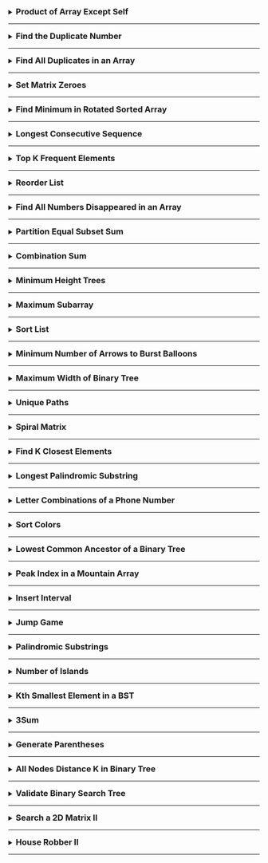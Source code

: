 <details>
<summary><strong style="font-size:1.17em">Product of Array Except Self</strong></summary>

https://leetcode.com/problems/product-of-array-except-self/solutions/1342916/3-minute-read-mimicking-an-interview/


```java
class Solution {
    public int[] productExceptSelf(int[] nums) {

        int[] prefix = new int[nums.length];
        int[] suffix = new int[nums.length];

        prefix[0] = 1;
        suffix[nums.length-1] = 1;

        for(int i = 0; i < nums.length-1; i++){
            prefix[i+1] = prefix[i] * nums[i];
        }

        for(int i = nums.length-1; i>0; i--){
            suffix[i-1] = suffix[i]*nums[i];
        }

        int[] answer = new int[nums.length];

        for(int i = 0; i < nums.length; i++){
            answer[i] = prefix[i] * suffix[i];
        }

        return answer;


    }

    // 1,2,3,4
    // 2*3*4, 1*3*4, 1*2*4, 1*2*3

    // 1     1  1*2 1*2*3
    // 2*3*4 3*4 4 1
}
```

</details>

---

<details>
<summary><strong style="font-size:1.17em">Find the Duplicate Number</strong></summary>

https://leetcode.com/problems/find-the-duplicate-number/description/

시간복잡도: O(nlogn) / 공간복잡도: O(1)

```java
class Solution {
    public int findDuplicate(int[] nums) {
        if(nums.length <= 2){
            return nums[0];
        }

        int n = nums.length;

        // [1,n-1] 정수가 있다. 

        Arrays.sort(nums);
        int prev = nums[0];

        for(int i = 1; i < n; i++){
            int num = nums[i];
            if(prev == num){
                System.out.println(prev);
                return prev;
            }
            prev = num;
        }

        return nums[0];
    }
    // 처음에는 그냥 Map으로 1,3,4 담으면서 1이 증가하면 그걸 판단 
    // 문제점은 공간복잡도가 Map과 함께 숫자를 넣야되기 때문에 선형 공간이 안됨

    // 1,3,4,2,2
    // 정렬?
}
```


---

브루드포스는 O(n^2)이라서 시간 초과 

```java
    // 2 Loops
    public static int findDuplicate_2loops(int[] nums) {
        int len = nums.length;
        for (int i = 0; i < len; i++) {
            for (int j = i + 1; j < len; j++) {
                if (nums[i] == nums[j]) {
                    return nums[i];
                }
            }
        }

        return len;
    }
```

---

숫자 카운트로 배열에 업데이트

시간복잡도 O(n), 공간 복잡도 O(n)

```java
class Solution {
    public int findDuplicate(int[] nums) {

        // 5이면 [1,4]
        int len = nums.length;
        int[] cnt = new int[len];

        for(int i = 0; i < len; i++){
            cnt[nums[i]]++;
            if(cnt[nums[i]]> 1){
                return nums[i];
            }
        }

        return -1;

    }
}
```

---

비둘기집 원리로 푸는 이진 탐색

시간복잡도 O(nlogn), 공간복잡도 O(1)

```java
class Solution {
    // 1,2,3,3,4
    public int findDuplicate(int[] nums) {
        int left = 1;
        int right = nums.length -1;

        while(left < right){
            int mid = left + (right-left)/2;
            int cnt = 0;

            for(int num : nums){
                if(num <= mid){
                    cnt++;
                }
            }
            // count가 mid보다 크다면, 중복은 left와 mid 사이에 있습니다
            if(cnt > mid){
                right = mid;
            }else{
                left = mid+1;
            }


            
        }

        return left;
    }
}
```

</details>

---

<details>
<summary><strong style="font-size:1.17em">Find All Duplicates in an Array</strong></summary>

https://leetcode.com/problems/find-all-duplicates-in-an-array/

```java
class Solution {
    public List<Integer> findDuplicates(int[] nums) {
        Map<Integer,Integer> map = new HashMap<>();

        List<Integer> ans = new ArrayList<>();
        for(int num : nums){
            if(map.containsKey(num)){
                ans.add(num);
            }else{
                map.put(num,1);
            }
        }

        return ans;
    }
}
```

</details>

---

<details>
<summary><strong style="font-size:1.17em">Set Matrix Zeroes</strong></summary>

https://leetcode.com/problems/set-matrix-zeroes/description/

```java
class Solution {
    public void setZeroes(int[][] matrix) {
        int m = matrix.length;
        int n = matrix[0].length;

        // 0행에 0이 있으면 flag 갖고있기
        boolean rowflag = false;
        for(int i = 0; i < n; i++){
            if(matrix[0][i] == 0){
                rowflag = true;
                break;
            }
        }

        // 0열에 0이 있으면 flag 갖고있기
        boolean colflag = false;
        for(int i = 0; i < m; i++){
            if(matrix[i][0]==0){
                colflag = true;
                break;
            }
        }

        // 순회하면서 0을 찾고 해당 0을 왼쪽 끝, 위쪽 끝에 0을 세팅
        for(int i = 1; i < m; i++){
            for(int j = 1; j < n; j++){
                if(matrix[i][j]==0){
                    matrix[i][0] = 0;
                    matrix[0][j] = 0;
                }
            }
        }

        // 0행 순회하면서 0있으면 그 행의 열에 모두 0채우기
        for(int i = 1; i < n; i++){
            if(matrix[0][i] == 0){
                for(int j = 1; j < m; j++){
                    matrix[j][i] = 0;
                }
            }
        }

        // 0열 순회하면서 0있으면 그 열의 행에 모두 0채우기
        for(int i = 1; i < m; i++){
            if(matrix[i][0]==0){
                for(int j = 1; j < n; j++){
                    matrix[i][j] = 0;
                }
            }
        }

        

        if(rowflag){
            for(int i = 0; i < n; i++){
                matrix[0][i] = 0;
            }
        }

        if(colflag){
            for(int i = 0; i < m; i++){
                matrix[i][0] = 0;
            }
        }


    }

    // 공간복잡도가 O(1) 이어야 함 
    // 만약 순회하면서 0을 마주하면 거기의 행과 열을 다 0으로 바꿔버리면 순회할때 진짜 0을 못찾아서 문제가 생긴다.
    // 그렇다고, 미리 0인 곳을 저장하기에도 공간복잡도를 어기니깐 배열을 조작해서 해나가야 한다.

    // 일단 순회하면서 
}

```

</details>

---

<details>
<summary><strong style="font-size:1.17em">Find Minimum in Rotated Sorted Array</strong></summary>

https://leetcode.com/problems/find-minimum-in-rotated-sorted-array/description/

```java
class Solution {
    public int findMin(int[] nums) {

        int left = 0;
        int right = nums.length -1;

        if(nums[left] <= nums[right]){
            return nums[left];
        }

        while(left <= right){

            if(right-left == 1){
                return Math.min(nums[left],nums[right]);
            }

            int mid = left + (right-left)/2;

            if(nums[mid] > nums[right]){
                left = mid;
            }else if(nums[mid] < nums[right]){
                right = mid;
            }
        }
        
        return nums[left];
    }

    // 그냥 최솟값 구하는 거고, nums는 정렬된 형태에서 n번 오른쪽으로 이동한 채로 제공
    // 그냥 순회하면 O(n)으로 구할 수 있지만, O(logn)으로 풀어야 하는 요구사항을 받았습니다.

    // O(logn)은 이진검색트리

    // 회전해도 어차피 증가함 그런데 어느 지점에서 갑자기 순서가 뒤틀릴 때가 있음 
    // 그니깐 위로 갔다가 갑자기 퐉 떨어지는 구간 있음

    // 목표는 가장 작은 걸 찾아야 함 
    // 3,4,5,1,2
}
```

</details>

---

<details>
<summary><strong style="font-size:1.17em">Longest Consecutive Sequence</strong></summary>

https://leetcode.com/problems/longest-consecutive-sequence/description/

hashset에 넣고, 순회하면서 연속된 숫자를 찾아나가기
O(n)이지만, 최악의 경우 O(n^2)이 될 수 있음

```java
class Solution {
    public int longestConsecutive(int[] nums) {
        Set<Integer> numbers = new HashSet<>();

        int longestlength = 0;

        for(int num : nums){
            numbers.add(num);
        }

        for(int num : nums){
            if(!numbers.contains(num-1)){
                int t = 1;

                while(numbers.contains(num+t)){
                    t++;
                }

                longestlength = Math.max(longestlength, t);
            }
        
        }

        return longestlength;
    }

    // 100,99,101,98
    // 4가 나와야 됨 
    
    // 100 1
    // 순회 99+1




}
```

O(nlogn)이지만 실제 문제에서는 제일 빠름

```java
class Solution {
    public int longestConsecutive(int[] nums) {
        
        ArrayList<Integer> arrs = Arrays.stream(nums)
              .sorted()
              .distinct()
              .boxed()
              .collect(Collectors.toCollection(ArrayList::new));


        int count = 1;
        int longestLen = 1;

        if(nums.length == 0){
            return 0;
        }

        for(int i = 1; i < arrs.size(); i++){
            if(arrs.get(i) == arrs.get(i-1)+1){
                count++;
            }else{
                count = 1;
            }

            longestLen = Math.max(count,longestLen);
        }

        return longestLen;

    }
}
```


</details>

---

<details>
<summary><strong style="font-size:1.17em">Top K Frequent Elements</strong></summary>

https://leetcode.com/problems/top-k-frequent-elements/description/


시간복잡도 O(nlogk) 이며 k <=n 이고, 조건인 nlogn 보다는 조금 빠름
map으로 순회하면서 발견숫자 업데이트하고 우선순위큐로 뽑는데 우선순위 큐는 offer이든 poll이든 logk이기 때문에 O(nlogk)가 됨

```java
class Solution {
    public int[] topKFrequent(int[] nums, int k) {

        Map<Integer,Integer> map = new HashMap<>();
        for(int num : nums){
            map.put(num, map.getOrDefault(num, 0) + 1);
        }

        PriorityQueue<int[]> pq = new PriorityQueue<>((a,b)-> b[1]-a[1]);

        for(Map.Entry<Integer,Integer> entry : map.entrySet()){
            pq.offer(new int[]{entry.getKey(),entry.getValue()});
        }


        int[] ans = new int[k];

        for(int i = 0; i < k; i++){
            int[] p = pq.poll();
            ans[i] = p[0];
        }

        return ans;
        
    }

    // 1,1,1,2,2,3 k=2
    // 1,2
}
```

</details>


---

<details>
<summary><strong style="font-size:1.17em">Reorder List</strong></summary>

연결리스트의 중간지점 부터 찾아야되므로 slow, fast 포인터로 중간지점 찾기
중간지점부터 뒤집기
두 리스트 합치기

```java
/**
 * Definition for singly-linked list.
 * public class ListNode {
 *     int val;
 *     ListNode next;
 *     ListNode() {}
 *     ListNode(int val) { this.val = val; }
 *     ListNode(int val, ListNode next) { this.val = val; this.next = next; }
 * }
 */
class Solution {
    public void reorderList(ListNode head) {
        if(head==null) return;

        ListNode slow = head; ListNode fast = head;
        while(fast != null && fast.next != null){
            slow = slow.next;
            fast = fast.next.next;
        }

        ListNode pointer = slow.next;
        slow.next = null;
        ListNode node = null;

        while(pointer != null){
            ListNode temp = pointer.next;
            pointer.next = node;
            node = pointer;
            pointer = temp;
        }


        ListNode first = head;
        ListNode second = node;

        while(second != null){
            ListNode temp1 = first.next;
            ListNode temp2 = second.next;
            first.next = second;
            second.next = temp1;
            first = temp1;
            second = temp2;
        }




    }
}
```

</details>

---

<details>
<summary><strong style="font-size:1.17em">Find All Numbers Disappeared in an Array</strong></summary>

https://leetcode.com/problems/find-all-numbers-disappeared-in-an-array/description/

```java
class Solution {
    public List<Integer> findDisappearedNumbers(int[] nums) {
       int n = nums.length; 

       for(int i = 0; i < nums.length; i++){
            
            // swap
            // 다를 때만
            while(true){
                int num = nums[i];
                int tmp = num; // 4
                int comp = nums[tmp-1];
                if(tmp == comp){
                    break;
                }
                nums[i] = comp;
                nums[tmp-1] = tmp;
            }

       }

       List<Integer> list = new ArrayList<>();
       for(int i = 0; i < nums.length; i++){
         if(i+1 != nums[i]){
            list.add(i+1);
         }
       }

        return list;
    }

    // nums의 요소가 [1,n] 없는 요소 반환
    // O(n), O(1)

    // [4,3,2,7,8,2,3,1]
    // 인덱스로 생각
    // 7,3,2,4,8,2,3,1
    // 7,2,3,4,8,2,3,1
    // 7,2,3,4,1,2,3,8
    // 7,2,3,4,1,2,3,8



}
```

음수로 표시

```java
class Solution {
    public List<Integer> findDisappearedNumbers(int[] nums) {
        List<Integer> list = new ArrayList<>();

        for(int i = 0; i < nums.length; i++){
            int ele = Math.abs(nums[i])-1;

            if(nums[ele] > 0){
                nums[ele] = nums[ele] * -1;
            }

        }

        for(int i = 0; i < nums.length; i++){
            if(nums[i] > 0){
                list.add(i+1);
            };
        }

        return list;
    }
}
```

</details>

---

<details>
<summary><strong style="font-size:1.17em">Partition Equal Subset Sum</strong></summary>

https://leetcode.com/problems/partition-equal-subset-sum/description/

냅색 문제고 0/1 배낭문제와 비슷한 문제 인데 이해하기 ㅈㄴ 어려움
밑에 주석 참고

```java
class Solution {
    public boolean canPartition(int[] nums) {
        int sum = 0;
        for(int num : nums){
            sum+=num;
        }

        if(sum % 2 != 0){
            return false;
        }

        int target = sum / 2;

        boolean[][] dp = new boolean[nums.length+1][target+1];
        dp[0][0] = true;

        for(int i = 1; i <= nums.length; i++){
            for(int j = 1; j <= target; j++){
                dp[i][j] = dp[i-1][j];
                if(j>=nums[i-1]){
                    dp[i][j] = dp[i-1][j] || dp[i-1][j-nums[i-1]];
                }
            }
        }

        return dp[nums.length][target];


    }

    // [1,5,11, 5] target = 11
    // {0,1,5,6,11,12,16,17,10}

    // i번 인덱스까지의 수로 0~target까지 완성시킬수있는 지 확인 
    // dp[i][j] i까지 원소에서 j를 만들 수 있나??  ->
    //  i-1부터 j까지 true이면 원소 i에선 선택안하면 된다
    // 또는 i원소를 선택하고 dp[i-1][j-nums[i]]가 true이면 됨 
    // e.g. dp[1][1] = dp[0][1] || dp[0][1-1]

    // target = 11 입니다.
//        0 1 2 3 4
//   0 // t t f f f
//   1 // f f f f f
//   2 // f f f f f
//   3 // f f f f f
//   4 // f f f f f
//   5 // 
//   6
//   7
//   8
//   9
//   10
//   11
}
```

</details>

---

<details>
<summary><strong style="font-size:1.17em">Combination Sum</strong></summary>

https://leetcode.com/problems/combination-sum/


백트래킹

```java
class Solution {

    private List<List<Integer>> result = new ArrayList<>();

    public List<List<Integer>> combinationSum(int[] candidates, int target) {


        combPath(candidates, target, new ArrayList<>(),0);

        return result;
    }

    private void combPath(int[] cand, int target, List<Integer> comb,int st){
        if(target == 0){
            result.add(new ArrayList<>(comb));
            return;
        }else if(target < 0){
            return;
        }


        for(int i = 0; i < cand.length; i++ ){
            if(st > i)continue;
            int c = cand[i];
            comb.add(c);
            combPath(cand, target-c, comb,i);
            comb.remove(comb.size()-1);
        }
    }

    // 중복되고, 
    // 2,3,6,7 target=7
    // 
}
```

dp로 풀었을 때
공간복잡도, 시간복잡도가 매우 증가

```java
class Solution {
    public List<List<Integer>> combinationSum(int[] candidates, int target) {
        // dp[i]는 합이 i가 되는 모든 조합들을 저장
        List<List<Integer>>[] dp = new List[target+1];

        for(int i = 0; i <= target; i++){
            dp[i] = new ArrayList<>();
        }

        dp[0].add(new ArrayList<>());

        for(int candidate : candidates){
            for(int j = candidate; j <= target; j++){
                for(List<Integer> comb : dp[j-candidate]){
                    List<Integer> newComb = new ArrayList<>(comb);
                    newComb.add(candidate);
                    dp[j].add(newComb);
                }
            }
        }

        return dp[target];
    }
}
```

</details>

---

<details>
<summary><strong style="font-size:1.17em">Minimum Height Trees</strong></summary>

https://leetcode.com/problems/minimum-height-trees/description/

리프노드를 계속 제거해서 1,2개 남았을 때 노드를 반환한다.
-> 이 생각은 노드를 한개 , 두개 늘려가면서 규칙을 찾을 수 있다. 

```java
class Solution {
    public List<Integer> findMinHeightTrees(int n, int[][] edges) {
        // 노드가 1개나 2개인 경우의 예외처리
        if(n <= 2){
            List<Integer> centroids = new ArrayList<>();
            for(int i = 0; i < n; i++){
                centroids.add(i);
            }
            return centroids;
        }

        // 인접리스트 그래프로 표현
        List<Set<Integer>> graph = new ArrayList<>();
        for(int i = 0; i < n; i++){
            graph.add(new HashSet<>());
        }

        // edges 배열을 이용해 그래프 구성
        for(int[] edge : edges){
            graph.get(edge[0]).add(edge[1]);
            graph.get(edge[1]).add(edge[0]);
        }

        List<Integer> leaves = new ArrayList<>();
        // 초기 리프 노드 찾기
        for(int i = 0; i < n; i++){
            if(graph.get(i).size() == 1){
                leaves.add(i);
            }
        }

        // 남은 노드 수
        int remainingNodes = n;

        // 노드가 1개 또는 2개만 남을 때까지 반복
        while(remainingNodes > 2){
            remainingNodes -= leaves.size();
            List<Integer> newLeaves = new ArrayList<>();

            // 현재 리프 노드들을 제거
            for(int leaf : leaves){
                // 리프노드의 이웃 노드 찾기 (무조건 1개임)
                int neighbor = graph.get(leaf).iterator().next();
                // 이웃 노드에서 현재 리프 노드 제거
                graph.get(neighbor).remove(leaf);

                //이웃 노드가 새로운 리프 노드가 되었는지 확인
                if(graph.get(neighbor).size()==1){
                    newLeaves.add(neighbor);
                }
            }

            leaves = newLeaves;
        }

        return leaves;
    }
}
```

</details>


---

<details>
<summary><strong style="font-size:1.17em">Maximum Subarray</strong></summary>

https://leetcode.com/problems/maximum-subarray/description/

prefix가 음수이면 0으로 초기화하고 다음부터 계산해야 최대크기를 구할 수 있다.

```java
class Solution {
    public int maxSubArray(int[] nums) {
        if(nums.length==1){
            return nums[0];
        }
        
        int sum = nums[0];
        int max = sum;
        for(int i = 1; i < nums.length; i++){
            if(sum < 0){
                sum = 0;
            }
            max = Math.max(max, sum + nums[i]);
            sum+= nums[i];
        }
        return max;
    }
}
```

</details>

---

<details>
<summary><strong style="font-size:1.17em">Sort List</strong></summary>

https://leetcode.com/problems/sort-list/description/

조건이 시간복잡도 O(nlogn)이고 공간복잡도 O(1)이어야 한다.

정렬 알고리즘 중 하나인 병합정렬을 사용한다.
그리고 병합정렬을 링크드리스트로 구현하는 방법을 알아야 하며, 
이때 중간을 찾기위해 fast, slow 포인터를 사용한다.

```java
/**
 * Definition for singly-linked list.
 * public class ListNode {
 *     int val;
 *     ListNode next;
 *     ListNode() {}
 *     ListNode(int val) { this.val = val; }
 *     ListNode(int val, ListNode next) { this.val = val; this.next = next; }
 * }
 */
class Solution {
    public ListNode sortList(ListNode head) {
        
        if(head == null || head.next == null){
            return head;
        }

        ListNode slow = head;
        ListNode fast = head;
        ListNode prev = null;

        while(fast != null && fast.next != null){
            prev = slow;
            slow = slow.next;
            fast = fast.next.next;
        }

        // 리스트 나누기
        prev.next = null;

        ListNode l1 = sortList(head);
        ListNode l2 = sortList(slow);

        return merge(l1,l2);
    }

    private ListNode merge(ListNode l1, ListNode l2){
        ListNode dummy = new ListNode(0);
        ListNode curr = dummy;

        while(l1 != null && l2 != null){
            if(l1.val <= l2.val){
                curr.next = l1;
                l1 = l1.next;
            }else{
                curr.next = l2;
                l2 = l2.next;
            }

            curr = curr.next;
        }

        if(l1 != null){
            curr.next = l1;
        }
        if(l2 != null){
            curr.next = l2;
        }

        return dummy.next;
    }
}
```

</details>

---

<details>
<summary><strong style="font-size:1.17em">Minimum Number of Arrows to Burst Balloons</strong></summary>

https://leetcode.com/problems/minimum-number-of-arrows-to-burst-balloons/description/

```java
class Solution {
    public int findMinArrowShots(int[][] points) {
        if(points.length <= 1){
            return points.length;
        }

        Arrays.sort(points, (a,b)->Integer.compare(a[1],b[1]));
        int arrowPos = points[0][1];
        int arrowCnt = 1;

        for(int i = 1; i < points.length; i++){
            if(arrowPos >= points[i][0]){
                continue;
            }

            arrowCnt++;
            arrowPos = points[i][1];
        }

        return arrowCnt;
    }

    // 최소 화살 개수
    // [x1,x2] x1<= <=x2
    // 모든 풍선을 터뜨려야함
    // 쏜 화살이 x위치 사이에 있으면 터짐 
    
    // [1,6], [2,8], [3,4], [10,16]
    // -> [3,4], [1,6], [2,8], [10,16]

}
```

</details>

---

<details>
<summary><strong style="font-size:1.17em">Maximum Width of Binary Tree</strong></summary>

https://leetcode.com/problems/maximum-width-of-binary-tree/description/

```java
/**
 * Definition for a binary tree node.
 * public class TreeNode {
 *     int val;
 *     TreeNode left;
 *     TreeNode right;
 *     TreeNode() {}
 *     TreeNode(int val) { this.val = val; }
 *     TreeNode(int val, TreeNode left, TreeNode right) {
 *         this.val = val;
 *         this.left = left;
 *         this.right = right;
 *     }
 * }
 */
class Solution {
    class Pair {
        TreeNode node;
        int index;

        Pair(TreeNode node, int index){
            this.node = node;
            this.index = index;
        }
    }

    public int widthOfBinaryTree(TreeNode root) {
        return bfs(root);
    }

    private int bfs(TreeNode root){
        Deque<Pair> q = new LinkedList<>();
        q.offer(new Pair(root,0));
        int maxWidth = 0;

        while(!q.isEmpty()){
            // 현재 레벨의 노드 사이즈 
            int size = q.size();
            int left = q.peek().index;
            int right = left;

            for(int i = 0; i < size; i++){
                Pair current = q.poll();
                right = current.index;

                if(current.node.left != null){
                    q.offer(new Pair(current.node.left,current.index*2+1));
                }

                if(current.node.right != null){
                    q.offer(new Pair(current.node.right,current.index*2+2));
                }
            }

            maxWidth = Math.max(maxWidth, right-left + 1);




        }

        return maxWidth;

    }
}

// 레벨 너비 최대 구하고
// 그 너비란, null이 아닌 왼쪽 끝 노드부터 오른쪽 끝노드까지의 개수
// 그리고 그 사이의 null은 포함해서 계산 


// 1
// 2, 3
// 4, 5, 6,7
// 8, 9, 10, 11, 12, 13, 14
// 2n ~ 2n
```

</details>



---

<details>
<summary><strong style="font-size:1.17em">Unique Paths</strong></summary>

https://leetcode.com/problems/unique-paths/

겁나쉬운 dp

```java
class Solution {
    public int uniquePaths(int m, int n) {
        int[][] dp = new int[m][n];

        for(int i = 0; i < m; i++){
            dp[i][0] = 1;
        }

        for(int i = 0; i < n; i++){
            dp[0][i] = 1;
        }

        for(int i = 1; i < m; i++){
            for(int j = 1; j < n; j++){
                dp[i][j] = dp[i-1][j] + dp[i][j-1];
            }
        }

        return dp[m-1][n-1];
    }
}

// 1 1 1 1 1 1 1
// 1 2 3 4 5 6 7
// 1 3 6 10 15 21 28

```

</details>

---

<details>
<summary><strong style="font-size:1.17em">Spiral Matrix</strong></summary>

https://leetcode.com/problems/spiral-matrix/description/

```java
class Solution {
    int[] dx= new int[]{-1,0,1,0};
    int[] dy = new int[]{0,1,0,-1};

    public List<Integer> spiralOrder(int[][] matrix) {
        int m = matrix.length;
        int n = matrix[0].length;

        List<Integer> result = new ArrayList<>();

        int nx = 0;
        int ny = 0;
        while(nx < m && ny < n){
            //오른쪽
            for(int i = ny; i < n; i++){
                result.add(matrix[nx][i]);
            }
            nx = nx+1;

            // 아래쪽
            for(int i = nx; i < m; i++){
                result.add(matrix[i][n-1]);
            }
            n--;

            // 왼쪽
            if(nx < m){
                for(int i = n-1; i>= ny; i-- ){
                    result.add(matrix[m-1][i]);
                }
            }
            
            m--;

            // 위쪽
            if(ny < n){
                for(int i = m-1; i >= nx; i--){
                    result.add(matrix[i][ny]);
                }
            }
            
            ny++;

        }

        return result;


    }

    // 오른쪽 아래쪽 왼쪽 위쪽 
}
```

</details>

---

<details>
<summary><strong style="font-size:1.17em">Find K Closest Elements</strong></summary>

https://leetcode.com/problems/find-k-closest-elements/description/

```java
class Solution {
    public List<Integer> findClosestElements(int[] arr, int k, int x) {
        List<Integer> result = new ArrayList<>();
        if(arr.length == 1){
            result.add(arr[0]);
            return result;
        }

        int minIdx = 0;
        int minElement = Math.abs(arr[0]-x);
        for(int i = 0; i < arr.length; i++){
            if(minElement > Math.abs(arr[i]-x)){
                minIdx = i;
                minElement = Math.abs(arr[i]-x);
            }
        }

        int left = minIdx;
        int right = minIdx;
        int cnt = 1;

        while(cnt < k){
            if(left <= 0){
                right++;
            }else if(right >= arr.length-1){
                left--;
            }else{
                if(Math.abs(arr[left-1]-x) <= Math.abs(arr[right+1]-x)){
                    left--;
                }else{
                    right++;
                }
            }

            cnt++;
        }

        for(int i = left; i <= right; i++){
            result.add(arr[i]);
        }

        return result;
    }
}

// 2 2 3 4 5 6
// 오름차순으로 주어지고
// 

// -1 1 if: x = -1  2 2 , -1 < 1 -1을 가져옵니다. 

// 반환할때도 오름차순으로 반환 

// 브루도포스로 진행하면
// [1,1,2,3,4,5] 
// x = 3

// [1,1,2,3,4,5] x = 3 k = 4 
// 2,2,1,0,1,2
// 2,3,4,5

// 1,2,3,4,5,6,7,8,9
// . . . . 
// 

// 순회하면서 절댓값으로 가장 작은 곳 포인터로 잡고, 즉 인덱스를 저장하고
```


</details>

---

<details>
<summary><strong style="font-size:1.17em">Longest Palindromic Substring</strong></summary>

https://leetcode.com/problems/longest-palindromic-substring/description/

```java
class Solution {
    public String longestPalindrome(String s) {
        if(s.length() == 1){
            return s;
        }

        String longest = s.substring(0,1);


        for(int i = 0; i < s.length(); i++){
            String tmp = expandFromCenter(s,i,i);
            if(tmp.length() > longest.length()){
                longest = tmp;
            }

            tmp = expandFromCenter(s,i,i+1);
                        if(tmp.length() > longest.length()){
                longest = tmp;
            }
        }

        return longest;
        
    }

    private String expandFromCenter(String s, int left, int right){
        while(left >= 0 && right < s.length()
            && s.charAt(left) == s.charAt(right)
        ){
            left--;
            right++;
        }

        return s.substring(left+1,right);
    }

    // b a b a d
    // 0 1 2 3 4

//   1번 인덱스 0,2 dp[0][2] = true; dp[2][0] = true; dp[1][1] = true;


    //   0 1 2 3 4
    // 0 1 1 3
    // 1 1 1 
    // 2     1
    // 3       1
    // 4         1

}
```

</details>


----

<details>
<summary><strong style="font-size:1.17em">Letter Combinations of a Phone Number</strong></summary>

https://leetcode.com/problems/letter-combinations-of-a-phone-number/description/

백트래킹

```java
class Solution {
    
    private List<String> result = new ArrayList<>();

    public List<String> letterCombinations(String digits) {

        if(digits.length() <= 0){
            return new ArrayList<>();
        }

        Map<Character, String> map = new HashMap<>();
        map.put('2',"abc"); map.put('3',"def");
        map.put('4',"ghi"); map.put('5',"jkl"); map.put('6',"mno");
        map.put('7',"pqrs"); map.put('8',"tuv"); map.put('9',"wxyz");

        // "234"
        comb(map, new StringBuilder(),digits, 0);


        return result;
    }

    private void comb(Map<Character,String> map, StringBuilder combString,String digits, int st ){
        if(digits.length() == combString.length()){
            result.add(combString.toString());
            return;
        }

        for(int i = st; i < digits.length(); i++){
            Character c = digits.charAt(st);
            String dic = map.get(c);

            for(char alpha : dic.toCharArray()){
                combString.append(alpha);
                comb(map,combString,digits,i+1);
                combString.deleteCharAt(combString.length()-1);
            }
        }
    }

    // 2 -> [a,b,c]
    // 3 -> [d,e,f]
}


```

FIFO 큐로 구현

```java
public List<String> letterCombinations(String digits) {
		LinkedList<String> ans = new LinkedList<String>();
		if(digits.isEmpty()) return ans;
		String[] mapping = new String[] {"0", "1", "abc", "def", "ghi", "jkl", "mno", "pqrs", "tuv", "wxyz"};
		ans.add("");
		for(int i =0; i<digits.length();i++){
			int x = Character.getNumericValue(digits.charAt(i));
			while(ans.peek().length()==i){
				String t = ans.remove();
				for(char s : mapping[x].toCharArray())
					ans.add(t+s);
			}
		}
		return ans;
	}
```

</details>

---

<details>
<summary><strong style="font-size:1.17em">Sort Colors</strong></summary>

https://leetcode.com/problems/sort-colors/description/


선택 정렬 O(n^2), 공간복잡도 O(1)

```java
class Solution {
    public void sortColors(int[] nums) {
        int n = nums.length;

        for(int i = 0; i < n-1; i++){
            
            int minIdx = i;

            for(int j = i+1; j < n; j++){
                if(nums[minIdx] > nums[j]){
                    minIdx = j;
                }
            }

            int temp = nums[i];
            nums[i] = nums[minIdx];
            nums[minIdx] = temp;
        }


    }
}
```


Dutch National Flag 문제로 풀 수 있음 배열에 0,1,2 세 가지 숫자만 있다는 특징과 한번의 순회로 해결, 
투포인터 기법 

```java
class Solution {
    public void sortColors(int[] nums) {
        int left = 0; // 0을 위한 포인터
        int right = nums.length -1; // 2을 위한 포인터
        int current = 0; // 현재 검사중인 위치

        while(current <= right){
            if(nums[current] == 0){
                swap(nums,left, current);
                left++;
                current++;
            }else if(nums[current] == 2){
                swap(nums,current,right);
                right--;
            }else{
                current++;
            }
        }
    }

    private void swap(int[] nums, int i, int j){
        int temp = nums[i];
        nums[i] = nums[j];
        nums[j] = temp;
    }
}
```

</details>

---

<details>
<summary><strong style="font-size:1.17em">Lowest Common Ancestor of a Binary Tree</strong></summary>

https://leetcode.com/problems/lowest-common-ancestor-of-a-binary-tree/description/

```java
/**
 * Definition for a binary tree node.
 * public class TreeNode {
 *     int val;
 *     TreeNode left;
 *     TreeNode right;
 *     TreeNode(int x) { val = x; }
 * }
 */
class Solution {
    public TreeNode lowestCommonAncestor(TreeNode root, TreeNode p, TreeNode q) {
        List<TreeNode> p1 = new ArrayList<>();
        List<TreeNode> q1 = new ArrayList<>();

        dfs(root, p, p1, new ArrayList<>());
        dfs(root, q, q1, new ArrayList<>());

        Map<TreeNode, Integer> map = new HashMap<>();
        for(TreeNode node : p1) {
            map.put(node, 1);
        }

        for(int i = q1.size()-1; i >= 0; i--) {
            if(map.containsKey(q1.get(i))) {
                return q1.get(i);
            }
        }
        return root;
    }

    private void dfs(TreeNode root, TreeNode target, List<TreeNode> result, List<TreeNode> arr) {
        if(root == null || result.size() != 0) {
            return;
        }

        arr.add(root);

        if(root == target) {
            result.addAll(new ArrayList<>(arr));
            return;
        }

        dfs(root.left, target, result, arr);
        dfs(root.right, target, result, arr);

        arr.remove(arr.size()-1);
    }


}

// 노드 p,q가 주어지면 최하위 공통 조상을 찾는 문제 
// 노드 자체가 조상인겸, 후손이 될 수 있습니다.

// p=5, q=1 -> 3
// 이게 왜 dfs?, tree?, binary tree?
// dfs를 순회해서 특정 노드를 찾으면 그때 거쳐갔던 노드들을 리스트에 넣고
// 리스트를 비교해서 가장 오른쪽에 있으면서 같은 노드를 반환 

```


양쪽에서 p,q를 찾으면 내가 LCA, 아니면 찾은 것만 위로 전달

```java
public TreeNode lowestCommonAncestor(TreeNode root, TreeNode p, TreeNode q) {
    if (root == null || root == p || root == q) {
        return root;
    }
    
    TreeNode left = lowestCommonAncestor(root.left, p, q);
    TreeNode right = lowestCommonAncestor(root.right, p, q);
    
    if (left != null && right != null) {
        return root;
    }
    
    return left != null ? left : right;
}
```
</details>


---

<details>
<summary><strong style="font-size:1.17em">Peak Index in a Mountain Array</strong></summary>

https://leetcode.com/problems/peak-index-in-a-mountain-array/

```java
class Solution {
    public int peakIndexInMountainArray(int[] arr) {
        int left = 0;
        int right = arr.length -1;

        while(left < right){
            int mid = left + (right-left) / 2 ;

            // 증가하는 형태 
            if(arr[mid] < arr[mid + 1]){
                left = mid + 1;
            }else{
                right = mid;
            }

        }

        return left;


    }
}

// 증가했다가 감소하는 지점의 인덱스를 반환
// 시간복잡도는 O(logn)

// 이분탐색 
// [0,2,3,4,5,3,1,0]
// 4를 선택하고 만약 왼쪽 오른쪽 3 < 4 < 5 이런형태면 오른쪽으로이동
// 4< 5 > 3인 형태를 찾습니다.
```

</details>

---

<details>
<summary><strong style="font-size:1.17em">Insert Interval</strong></summary>

https://leetcode.com/problems/insert-interval/description/

```java
class Solution {
    public int[][] insert(int[][] intervals, int[] newInterval) {
        List<int[]> intervalList = new ArrayList<>(Arrays.asList(intervals));
        intervalList.add(newInterval);
        Collections.sort(intervalList,(a,b)->Integer.compare(a[0],b[0]));

        List<int[]> res = new ArrayList<>();
        int[] current = intervalList.get(0);

        for(int i = 1; i <intervalList.size(); i++){
            int[] interval = intervalList.get(i);

            if(current[1] >= interval[0]){
                current[1] = Math.max(current[1],interval[1]);
            }else{
                res.add(current);
                current = interval;
            }
        }

        res.add(current);
        return res.toArray(new int[res.size()][]);


    }
}
```

</details>


---

<details>
<summary><strong style="font-size:1.17em">Jump Game</strong></summary>

https://leetcode.com/problems/jump-game/description/

```java
class Solution {
    public boolean canJump(int[] nums) {
        
        if(nums.length==1){
            return true;
        }

        boolean[] dp = new boolean[nums.length];
        dp[nums.length-1] = true;

        for(int i = nums.length -2; i >= 0; i--){
            for(int j = 1; j<= nums[i] && i+j <= nums.length-1; j++){
                if(dp[i+j]){
                    dp[i] = true;
                    break;
                }
            }
        }

        return dp[0];
        
    }

    // dp[i] = i 위치에서 끝점까지 도달할 수 있는지 여부
    // 3 2 1 0 4
    //       f t

    // dp[4] = true
    // dp[3] = dp[nums[3]+ 3] = f
    // dp[2] = dp[nums[2]+ 2] = dp[3] = f
    // dp[1] = dp[nums[1]+1] = dp[3] = f
    // dp[0] = dp[nums[0] + 0]3 = dp[3] = f

    // 2 3 1 1 4
    // dp[4] = t
    // dp[3] = dp[nums[3]+ 3] = dp[4] = t
    // dp[2] = dp[nums[2]+ 2] = dp[3] = t
    
    // if: nums[x] >= nums.length-1 -> 무조건 t 배열 outof
    

}
```

O(n)방법

뒤에서부터 앞으로 오면서, 각 위치에서 last에 도달할 수 있는지 확인
도달할 수 있다면 last를 현재 위치로 업데이트

```java
class Solution {
    public boolean canJump(int[] nums) {

        if (nums.length == 1) {
            return true;
        }

        int last = nums.length - 1;
        for (int i = nums.length - 2; i >= 0; i--) {
            if (i + nums[i] >= last) {
                last = i;
            }
        }

        return last <= 0;

    }
}
```

</details>

---

<details>
<summary><strong style="font-size:1.17em">Palindromic Substrings</strong></summary>

https://leetcode.com/problems/palindromic-substrings/description/

```java
class Solution {
    public int countSubstrings(String s) {
        
        if(s.length()==1){
            return 1;
        }

        int result = 0;
        for(int i = 0; i < s.length(); i++){
            char cur = s.charAt(i);
            result++;


            // 홀수
            int left = i-1;
            int right = i+1;
            while(left >= 0 && right <= s.length()-1){
                if(s.charAt(left)== s.charAt(right)){
                    result++;
                    left--;
                    right++;
                }else{
                    break;
                }
            }


            //짝수
            left = i;
            right = i+1;

            while(left >= 0 && right <= s.length()-1){
                if(s.charAt(left)== s.charAt(right)){
                    result++;
                    left--;
                    right++;
                }else{
                    break;
                }
            }
        }

        return result;
    }
}
```

```java
class Solution {
    public int countSubstrings(String s) {
        if(s.length() == 1){
            return 1;
        }

        int ans = 0;
        for(int i = 0; i < s.length(); i++){
            for(int j = i; j < s.length(); j++){
                if(isPalindlom(i,j,s)) ans++;
            }
        }

        return ans;
    }

    private boolean isPalindlom(int st, int en, String s){
        while(st<=en){
            if(s.charAt(st)!=s.charAt(en)){
                return false;
            }
            st++;
            en--;
        }
        return true;
    }
}
```

```java
class Solution {
    public int countSubstrings(String s) {
        int n = s.length();
        boolean[][] palindrome = new boolean[n][n];
        int ans = 0;

        for(int i=0;i<n;i++) {
            palindrome[i][i] = true;
            ans++;
        }

        for(int i=0;i<n-1;i++) {
            if(s.charAt(i) == s.charAt(i+1)) {
                palindrome[i][i+1] = true;
                ans++;
            }
        }

        for(int len=3;len<=n;len++) {
            for(int i=0;i<n-len+1;i++) {
                if(s.charAt(i) == s.charAt(i+len-1) && palindrome[i+1][i+len-2]) {
                    palindrome[i][i+len-1] = true;
                    ans++;
                }
            }
        }

        return ans;
    }
}
```

</details>

---

<details>
<summary><strong style="font-size:1.17em">Number of Islands</strong></summary>

https://leetcode.com/problems/number-of-islands/description/

```java
class Solution {

    private int[] dx = {-1,0,1,0};
    private int[] dy = {0,1,0,-1};
    private int M;
    private int N;

    public int numIslands(char[][] grid) {
        M = grid.length;
        N = grid[0].length;

        boolean[][] visited = new boolean[M][N];
        
        int islandCnt = 0;
        for(int i = 0; i < M; i++){
            for(int j = 0; j < N; j++){
                if(grid[i][j] == '1' && !visited[i][j]){
                    dfs(i,j,grid,visited);
                    islandCnt++;
                }
            }
        }

        return islandCnt;
    }

    private void dfs(int x, int y, char[][] grid, boolean[][] visited){

        visited[x][y] = true;
        
        for(int i = 0; i < 4; i++){
            int nx = x + dx[i];
            int ny = y + dy[i];

            if(0 > nx || nx >= M || 0 > ny || ny >= N){
                continue;
            }

            if(!visited[nx][ny] && grid[nx][ny] == '1'){
                dfs(nx,ny, grid, visited);
            }


        }
        
    }
}

// 00 부터 진입을 하고, 상하좌우를 보면서 dfs를 돌리고 방문표시를 한다
// 만약에 0을 만나면 그 자리에서 즉시 다음방향으로 넘어갑니다
// 그렇게 해서 빠져나가면 섬 1개가 충족되고, 또 다른 곳에서 섬이 있을 수 있으니
// 0,1 .. 0,2 이렇게 전붇 살펴봅니다. 하지만 visit된 곳과 0인 곳은 dfs를 돌리지않습니다.

// O(n^3) = 90000 -> 27 000 000
```


</details>

---

<details>
<summary><strong style="font-size:1.17em">Kth Smallest Element in a BST</strong></summary>

https://leetcode.com/problems/kth-smallest-element-in-a-bst/description/

```java
class Solution {
    public int kthSmallest(TreeNode root, int k) {
        List<Integer> treeNodes = new ArrayList<>();
        dfs(root, treeNodes);

        return treeNodes.get(k-1);
    }

    private void dfs(TreeNode root, List<Integer> treeNodes){
        if(root == null){
            return;
        }

        dfs(root.left, treeNodes);
        treeNodes.add(root.val);
        dfs(root.right, treeNodes);
    }
}

// 왼쪽 -> 루트 -> 오른쪽 이렇게 다 리스트에 담고 k 번쨰 값을 꺼냅니다.
```

</details>

---

<details>
<summary><strong style="font-size:1.17em">3Sum</strong></summary>

```java
class Solution {
    public List<List<Integer>> threeSum(int[] nums) {
        List<List<Integer>> result = new ArrayList<>();
        Arrays.sort(nums);

        for(int i = 0; i < nums.length; i++){
            if(i > 0 && nums[i] == nums[i-1]) continue;

            List<Integer> threeNum = new ArrayList<>();
            

            int target = -nums[i];

            int left = i+1;
            int right = nums.length -1;

            while(left < right){
                if(nums[left] + nums[right] == target){
                    result.add(Arrays.asList(nums[i],nums[left],nums[right]));

                    // 중복 건너뛰기
                    while (left < right && nums[left] == nums[left+1]) left++;
                    while (left < right && nums[right] == nums[right-1]) right--;
                
                    left++;
                    right--;
                }else if(nums[left] + nums[right] > target){
                    right--;
                }else{
                    left++;
                }

            }

        }
        
        return result;
    }
}

// 인덱스가 다른 세개의 값의 합이 0이 되게 해야하고

// [-1,0,1,2,-1,-4]
// -4 -1 -1 0 1 2

// 한놈을 고정

// -4 고정 후 나머지를 4가되게.
// 정렬된 배열에서 두 수의 합이 4가되게 하는 문제로 바뀜 
```

</details>

---

<details>
<summary><strong style="font-size:1.17em">Generate Parentheses</strong></summary>

https://leetcode.com/problems/generate-parentheses/description/

```java
class Solution {
    public List<String> generateParenthesis(int n) {
        List<String> result = new ArrayList<>();

        dfs(result, n,n, new StringBuilder());

        return result;
    }

    private void dfs(List<String> result, int left, int right, StringBuilder path){
        if(left > right || left < 0 || right < 0){
            return;
        }

        if(left == 0 && right == 0){
            result.add(path.toString());
            return;
        }

        dfs(result, left-1, right, path.append("("));
        path.deleteCharAt(path.length()-1);
        dfs(result, left, right-1, path.append(")"));
        path.deleteCharAt(path.length()-1);
    }
}

// n쌍이면

// n 개의 (, )이 있다는 것
// (()) , ()() -> 완전탐색

// 스택 판단처럼 
```




</details>

---

<details>
<summary><strong style="font-size:1.17em">All Nodes Distance K in Binary Tree</strong></summary>

https://leetcode.com/problems/all-nodes-distance-k-in-binary-tree/description/

```java
/**
 * Definition for a binary tree node.
 * public class TreeNode {
 *     int val;
 *     TreeNode left;
 *     TreeNode right;
 *     TreeNode(int x) { val = x; }
 * }
 */
class Solution {
    public List<Integer> distanceK(TreeNode root, TreeNode target, int k) {
        Map<TreeNode, TreeNode> map = new HashMap<>();
        bfs(map, root);

        List<Integer> result = new ArrayList<>();
        Set<TreeNode> visited = new HashSet<>();
        solve(result, map, target,k,visited);


        return result;

    }

    private void solve(List<Integer> result, Map<TreeNode, TreeNode> map, TreeNode node, int k,Set<TreeNode> visited){

        if(node == null || visited.contains(node)) return;
        visited.add(node);

        if(k==0){
            result.add(node.val);
            return;
        }

        solve(result,map,node.left, k-1,visited);
        solve(result,map,node.right, k-1,visited);

        if(map.containsKey(node)){
            solve(result,map,map.get(node),k-1,visited);
        }
        
        


    }

    private void bfs(Map<TreeNode,TreeNode> map, TreeNode root ){
        if(root == null){
            return;
        }
        if(root.left != null){
            map.put(root.left, root);
            bfs(map, root.left);
        }

        if(root.right != null){
            map.put(root.right,root);
            bfs(map,root.right);
        }
        
        
    }








}
// bfs를 타면서 target
// target에 대해 k 거리에 있는 노드들을 반환하며, 순서는 상관없습니다
// // 먼저 target을 bfs를 찾고, hashmap에 각 노드들 번호를 저장
// 키: 노드값 값: 번호 
// 그다음 찾은 target에서 k이니깐 
// 루트기준으로 노드가 있는 방향은 |target번호-루트번호|+ k
// 아닌 방향은 k- |target번호-루트번호| 인 노드들 저장 
//     1
//    2 2
//  3 3 3 3
// 4 4444444
//   55

// 루트를 기준으로 왼쪽 노드 오른쪽 노드 번호의 합
// 
```


```java
/**
 * Definition for a binary tree node.
 * public class TreeNode {
 *     int val;
 *     TreeNode left;
 *     TreeNode right;
 *     TreeNode(int x) { val = x; }
 * }
 */
class Solution {
    Map<TreeNode, TreeNode> parent;

    public List<Integer> distanceK(TreeNode root, TreeNode target, int k) {
        parent = new HashMap<>();

        // 1. 모든 노드의 부모 정ㅂ조를 저장
        dfs(root, null);    

        // 2. target에서부터 k 만큼 떨어진 노드를 찾기 위한 BFS
        Queue<TreeNode> queue = new LinkedList<>();
        Set<TreeNode> visited = new HashSet<>();
        queue.add(target);
        visited.add(target);

        int dist = 0;
        while(!queue.isEmpty() && dist < k){
            int size = queue.size();
            
            for(int i = 0; i < size; i++){
            TreeNode node = queue.poll();

            if(node.left != null && !visited.contains(node.left)){
                queue.add(node.left);
                visited.add(node.left);
            }

            if(node.right != null && !visited.contains(node.right)){
                queue.add(node.right);
                visited.add(node.right);
            }

            TreeNode par = parent.get(node);
            if(par != null && !visited.contains(par)){
                queue.add(par);
                visited.add(par);
            }
            }

            dist++;


        }

        List<Integer> result = new ArrayList<>();
        for(TreeNode node : queue){
            result.add(node.val);
        }

        return result;

    }

    private void dfs(TreeNode node, TreeNode par){
        if(node == null) return;
        parent.put(node,par);
        dfs(node.left, node);
        dfs(node.right, node);
    }
}
```

</details>

---

<details>
<summary><strong style="font-size:1.17em">Validate Binary Search Tree</strong></summary>

https://leetcode.com/problems/validate-binary-search-tree/description/

```java

class Solution {
    public boolean isValidBST(TreeNode root) {
        return validate(root, Long.MIN_VALUE, Long.MAX_VALUE);
    }

    private boolean validate(TreeNode node, long min, long max){
        if(node== null) return true;

        if(node.val <= min || node.val >=max)return false;

        return validate(node.left, min, node.val) && validate(node.right, node.val, max);
    }
}
```


</details>

---

<details>
<summary><strong style="font-size:1.17em">Search a 2D Matrix II</strong></summary>

https://leetcode.com/problems/search-a-2d-matrix-ii/description/

```java
class Solution {
    public boolean searchMatrix(int[][] matrix, int target) {
        int m = matrix.length;
        int n = matrix[0].length;

        if(m == 1 && n == 1 && matrix[0][0] == target){
            return true;
        }

        for(int i = 0; i < m; i++){
            int left = 0;
            int right = n-1;

            while(left <= right){
                int mid = left + (right-left)/2;
                if(matrix[i][mid] == target){
                    return true;
                }

                if(matrix[i][mid] < target){
                    left = mid+1;
                }else{
                    right = mid-1;
                }
            }
        }

        return false;
    }
}

// 각 행 오름차순, 각 열 오름차순 
// 효율적인 검색

// 각 행마다 bst
// O(nlogn)
```

```java
    public boolean searchMatrix(int[][] matrix, int target) {
        if(matrix == null || matrix.length < 1 || matrix[0].length <1) {
            return false;
        }
        int col = matrix[0].length-1;
        int row = 0;
        while(col >= 0 && row <= matrix.length-1) {
            if(target == matrix[row][col]) {
                return true;
            } else if(target < matrix[row][col]) {
                col--;
            } else if(target > matrix[row][col]) {
                row++;
            }
        }
        return false;
    }
```



</details>

---

<details>
<summary><strong style="font-size:1.17em">House Robber II</strong></summary>

https://leetcode.com/problems/house-robber-ii/description/

```java
class Solution {
    public int rob(int[] nums) {
        if(nums.length ==1 ) return nums[0];

        return Math.max(rob(nums,0, nums.length-1), rob(nums,1,nums.length));
    }   

    private int rob(int[] nums, int start, int end){
        int prefix = 0; int curMax = 0;

        for(int i = start; i < end; i++){
            int t = curMax;
            curMax = Math.max(curMax, prefix + nums[i]);
            prefix = t;
        }

        return curMax;
    }
}
```

</details>

---